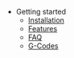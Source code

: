 <!-- _navbar.md -->

* Getting started
  * [Installation](Installation.md)
  * [Features](Features.md)
  * [FAQ](FAQ.md)
  * [G-Codes](G-Codes.md)